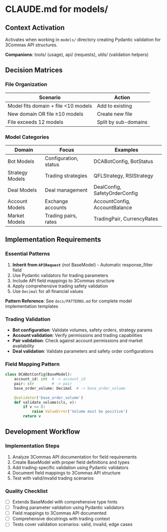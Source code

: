 # CLAUDE.md for models/

## Context Activation
Activates when working in `models/` directory creating Pydantic validation for 3Commas API structures.

**Companions**: tools/ (usage), api/ (requests), utils/ (validation helpers)

## Decision Matrices

### File Organization
| Scenario | Action |
|----------|--------|
| Model fits domain + file <10 models | Add to existing |
| New domain OR file ≥10 models | Create new file |
| File exceeds 12 models | Split by sub-domains |

### Model Categories
| Domain | Focus | Examples |
|--------|-------|----------|
| Bot Models | Configuration, status | DCABotConfig, BotStatus |
| Strategy Models | Trading strategies | QFLStrategy, RSIStrategy |
| Deal Models | Deal management | DealConfig, SafetyOrderConfig |
| Account Models | Exchange accounts | AccountConfig, AccountBalance |
| Market Models | Trading pairs, rates | TradingPair, CurrencyRates |

## Implementation Requirements

### Essential Patterns
1. **Inherit from `APIRequest`** (not BaseModel) - Automatic response_filter field
2. Use Pydantic validators for trading parameters
3. Include API field mappings to 3Commas structure
4. Apply comprehensive trading safety validation
5. Use `Decimal` for all financial values

**Pattern Reference**: See `docs/PATTERNS.md` for complete model implementation templates

### Trading Validation
- **Bot configuration**: Validate volumes, safety orders, strategy params
- **Account validation**: Verify permissions and trading capabilities
- **Pair validation**: Check against account permissions and market availability
- **Deal validation**: Validate parameters and safety order configurations

### Field Mapping Pattern
```python
class DCABotConfig(BaseModel):
    account_id: int  # -> account_id
    pair: str        # -> pair
    base_order_volume: Decimal  # -> base_order_volume
    
    @validator('base_order_volume')
    def validate_volume(cls, v):
        if v <= 0:
            raise ValueError('Volume must be positive')
        return v
```

## Development Workflow

### Implementation Steps
1. Analyze 3Commas API documentation for field requirements
2. Create BaseModel with proper field definitions and types
3. Add trading-specific validation using Pydantic validators
4. Document field mappings to 3Commas API structure
5. Test with valid/invalid trading scenarios

### Quality Checklist
- [ ] Extends BaseModel with comprehensive type hints
- [ ] Trading parameter validation using Pydantic validators
- [ ] Field mappings to 3Commas API documented
- [ ] Comprehensive docstrings with trading context
- [ ] Tests cover validation scenarios: valid, invalid, edge cases